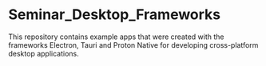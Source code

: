 # Seminar_Desktop_Frameworks
This repository contains example apps that were created with the frameworks Electron, Tauri and Proton Native for developing cross-platform desktop applications.
